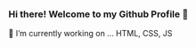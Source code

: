 ### Hi there! Welcome to my Github Profile 👋

<!--
**nabilfsd/nabilfsd** is a ✨ _special_ ✨ repository because its `README.md` (this file) appears on your GitHub profile.

Here are some ideas to get you started:

- 🔭 I’m currently working on ... PHP 
- 🌱 I’m currently learning ... Laravel
- 👯 I’m looking to collaborate on ...Laravel
- 🤔 I’m looking for help with ... Laravel
- 💬 Ask me about ... Nothing
- 📫 How to reach me: ... [Twitter]https://twitter.com/mahad_ihasan
- 😄 Pronouns: ... He/Him 
- ⚡ Fun fact: ... I am a Cyborg
-->
🔭 I’m currently working on ... HTML, CSS, JS 

